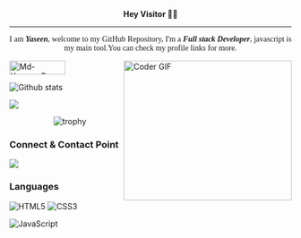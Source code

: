 <div align=center >
	<b>Hey Visitor </b> 🖐🏻
<hr>

<p style="font-family: 'Pacifico', cursive;" >I am <b><i>Yaseen</i></b>, welcome to my GitHub Repository, I'm a <b><i>Full stack Developer</i></b>, javascript is my main tool.You can check my profile links for more.</p>
</div>

<img align = "right" src="https://media.giphy.com/media/p4NLw3I4U0idi/giphy.gif" alt="Coder GIF" width="300" height="250"> 


<!-- <img align = "right" src = "./img/giphy (1).gif"> -->
<!-- <img src="https://komarev.com/ghpvc/?username=Md-Yaseen-Dev" alt="Md-Yaseen-Dev" /> -->

<p align="left"> <img src="https://komarev.com/ghpvc/?username=Md-Yaseen-Dev&label=Profile%20views&color=0e75b6&style=flat" alt="Md-Yaseen-Dev"  width="100" height="25"/> </p>
 
 <!-- ![](./img/giphy.gif) -->

![Github stats](https://github-readme-stats.vercel.app/api?username=Md-Yaseen-Dev&show_icons=true)

<!-- ![Top Langs](https://github-readme-stats.vercel.app/api/top-langs/?username=Md-Yaseen-Dev&layout=compact&theme=white&langs_count=10) -->

<!-- ![](https://github-profile-summary-cards.vercel.app/api/cards/profile-details?username=Md-Yaseen-Dev)

  
![](https://github-profile-summary-cards.vercel.app/api/cards/repos-per-language?username=Md-Yaseen-Dev)
![](https://github-profile-summary-cards.vercel.app/api/cards/most-commit-language?username=Md-Yaseen-Dev)

![](https://github-profile-summary-cards.vercel.app/api/cards/stats?username=Md-Yaseen-Dev)
![](https://github-profile-summary-cards.vercel.app/api/cards/productive-time?username=Md-Yaseen-Dev) -->

![](https://github-readme-streak-stats.herokuapp.com/?user=Md-Yaseen-Dev)	


<p><span align="center">&nbsp;&nbsp;&nbsp;&nbsp;&nbsp;&nbsp;&nbsp;&nbsp;&nbsp;&nbsp;&nbsp;&nbsp;&nbsp;&nbsp;&nbsp;&nbsp;&nbsp;&nbsp;&nbsp;&nbsp;<img src="https://github-profile-trophy.vercel.app/?username=Md-Yaseen-Dev&amp;margin-w=15&amp;column=7&amp;row=3" alt="trophy" data-canonical-src="https://github-profile-trophy.vercel.app/?username=Md-Yaseen-Dev&amp;margin-w=15&amp;column=6&amp;row=3" style="max-width:100%;"></a></span></p>

### Connect & Contact Point  

[<img src="https://img.shields.io/badge/-LinkedIn-000000?style=social&logo=linkedin" />](https://www.linkedin.com/in/mohammad-yaseen-0a3175251/)  
### Languages 


![HTML5](https://img.shields.io/badge/-HTML5-E34F26?style=for-the-badge&logo=html5&logoColor=white)
![CSS3](https://img.shields.io/badge/-CSS3-254BDD?style=for-the-badge&logo=css3)
<!-- ![php](https://img.shields.io/badge/-php-purple?style=for-the-badge&logo=php&logoColor=white) -->
 ![JavaScript](https://img.shields.io/badge/-JavaScript-yellow?style=for-the-badge&logo=JavaScript&logoColor=ffffff)
